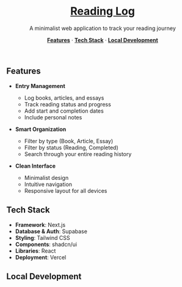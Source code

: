 <a href="https://reading-log.vercel.app">
  <h1 align="center">Reading Log</h1>
</a>

<p align="center">
 A minimalist web application to track your reading journey
</p>

<p align="center">
  <a href="#features"><strong>Features</strong></a> ·
  <a href="#tech-stack"><strong>Tech Stack</strong></a> ·
  <a href="#local-development"><strong>Local Development</strong></a>
</p>
<br/>

## Features

- **Entry Management**
  - Log books, articles, and essays
  - Track reading status and progress
  - Add start and completion dates
  - Include personal notes
  
- **Smart Organization**
  - Filter by type (Book, Article, Essay)
  - Filter by status (Reading, Completed)
  - Search through your entire reading history
  
- **Clean Interface**
  - Minimalist design
  - Intuitive navigation
  - Responsive layout for all devices

## Tech Stack

- **Framework**: Next.js 
- **Database & Auth**: Supabase
- **Styling**: Tailwind CSS
- **Components**: shadcn/ui
- **Libraries**: React
- **Deployment**: Vercel

## Local Development
